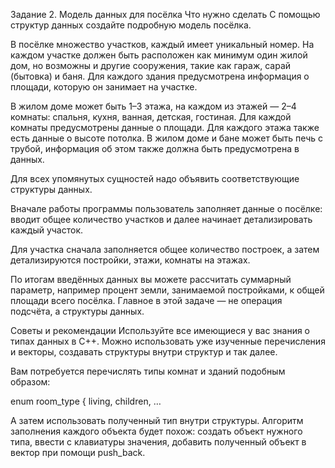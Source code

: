 Задание 2. Модель данных для посёлка
Что нужно сделать
С помощью структур данных создайте подробную модель посёлка.

В посёлке множество участков, каждый имеет уникальный номер. На каждом участке должен быть расположен как минимум один жилой дом, но возможны и другие сооружения, такие как гараж, сарай (бытовка) и баня. Для каждого здания предусмотрена информация о площади, которую он занимает на участке.

В жилом доме может быть 1–3 этажа, на каждом из этажей — 2–4 комнаты: спальня, кухня, ванная, детская, гостиная. Для каждой комнаты предусмотрены данные о площади. Для каждого этажа также есть данные о высоте потолка. В жилом доме и бане может быть печь с трубой, информация об этом также должна быть предусмотрена в данных.

Для всех упомянутых сущностей надо объявить соответствующие структуры данных.

Вначале работы программы пользователь заполняет данные о посёлке: вводит общее количество участков и далее начинает детализировать каждый участок.

Для участка сначала заполняется общее количество построек, а затем детализируются постройки, этажи, комнаты на этажах.


По итогам введённых данных вы можете рассчитать суммарный параметр, например процент земли, занимаемой постройками, к общей площади всего посёлка. Главное в этой задаче — не операция подсчёта, а структуры данных.

Советы и рекомендации
Используйте все имеющиеся у вас знания о типах данных в C++. Можно использовать уже изученные перечисления и векторы, создавать структуры внутри структур и так далее.

Вам потребуется перечислять типы комнат и зданий подобным образом:

enum room_type 
{ 
    living, 
    children, 
    …

А затем использовать полученный тип внутри структуры. Алгоритм заполнения каждого объекта будет похож: создать объект нужного типа, ввести с клавиатуры значения, добавить полученный объект в вектор при помощи push_back.

